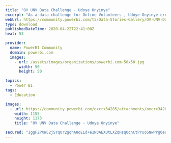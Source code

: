 ```yaml
---
title: "OV UNV Data Challenge - Udoye Onyinye"
excerpt: "As a data challenge for Online Volunteers , Udoye Onyinye created a report to represent the geographical mobilization and demographics of United"
webUrl: https://community.powerbi.com/t5/Data-Stories-Gallery/OV-UNV-Data-Challenge-Udoye-Onyinye/m-p/1043238
type: download
publishedDateTime: 2020-04-22T22:41:00Z
heat: 53

provider:
  name: PowerBI Community
  domain: powerbi.com
  images:
    - url: /assets/images/organizations/powerbi.com-50x50.jpg
      width: 50
      height: 50

topics:
  - Power BI
tags:
  - Education

images:
  - url: https://community.powerbi.com/oxcrx34285/attachments/oxcrx34285/DataStoriesGallery/3820/1/udoye%20onyinye%20report%20thumb.PNG
    width: 1155
    height: 1173
    title: "OV UNV Data Challenge - Udoye Onyinye"

secured: "IggFZPXWC2jSYqOr2gqhA8oELd+e1N3AEXUtLXZqHsqOqnCtPruoSNwPrg0eqiNTINkhy36aA5NB4buv1sU4AD7zTjz05TQnyDIeifoFwNuQ54xGlCYN7UcZYH2zgwxwOIan3/z1/kiuOSHXxkQtUo1mjWjkOmpPhinEC9/Cyu14/qloCXLKxHRtyU5UL0X9buA3hx1R2T6D/TNsnx/4q2+4M1SARKa/w2TW58Y8ccnLtd8htLT9B3VGU2y4YeVsCkWVvA8jmkOa/D1GHFyzpmzs6VQjcj8KtSYsrYxILwQ0CT0E1lDqhTTL+udOlhaG8N0mSuHHtrjHbWNPOX5sp3XT0WuDK8tvMLHMqDkVYdozpSNRDVAGJpr2C/xLd8Ep;q7civRTsWEa3PHYp+PB8rQ=="
---
```



